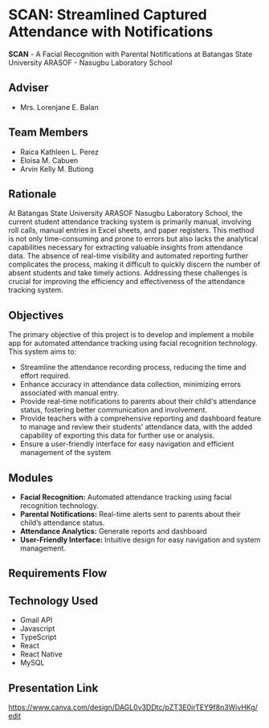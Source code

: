 # SCAN: Streamlined Captured Attendance with Notifications 
**SCAN** - A Facial Recognition with Parental Notifications at Batangas State University ARASOF - Nasugbu Laboratory School

## Adviser

 - Mrs. Lorenjane E. Balan

## Team Members

 - Raica Kathleen L. Perez
 - Eloisa M. Cabuen
 - Arvin Kelly M. Butiong

## Rationale

   At Batangas State University ARASOF Nasugbu Laboratory School, the current student attendance tracking system is primarily manual, involving roll calls, manual entries in Excel sheets, and paper registers. This method is not only time-consuming and prone to errors but also lacks the analytical capabilities necessary for extracting valuable insights from attendance data. The absence of real-time visibility and automated reporting further complicates the process, making it difficult to quickly discern the number of absent students and take timely actions. Addressing these challenges is crucial for improving the efficiency and effectiveness of the attendance tracking system.

## Objectives

The primary objective of this project is to develop and implement a mobile app for automated attendance tracking using facial recognition technology. This system aims to:

 - Streamline the attendance recording process, reducing the time and effort required.
 - Enhance accuracy in attendance data collection, minimizing errors associated with manual entry.
 - Provide real-time notifications to parents about their child's attendance status, fostering better communication and involvement.
 - Provide teachers with a comprehensive reporting and dashboard feature to manage and review their students' attendance data, with the added capability of exporting this data for further use or analysis.
 - Ensure a user-friendly interface for easy navigation and efficient management of the system

## Modules

 -   **Facial Recognition:** Automated attendance tracking using facial recognition technology.
 -   **Parental Notifications:** Real-time alerts sent to parents about their child’s attendance status.
 -   **Attendance Analytics:** Generate reports and dashboard
 -   **User-Friendly Interface:** Intuitive design for easy navigation and system management.

## Requirements Flow

## Technology Used

 - Gmail API
 - Javascript
 - TypeScript
 - React
 - React Native 
 - MySQL

## Presentation Link
https://www.canva.com/design/DAGL0v3DDtc/pZT3E0irTEY9f8n3WivHKg/edit

